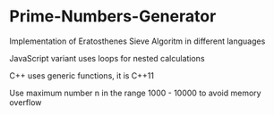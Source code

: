 # Prime-Numbers-Generator
Implementation of Eratosthenes Sieve Algoritm in different languages

JavaScript variant uses loops for nested calculations

C++ uses generic functions, it is C++11

Use maximum number n in the range 1000 - 10000 to avoid memory overflow
